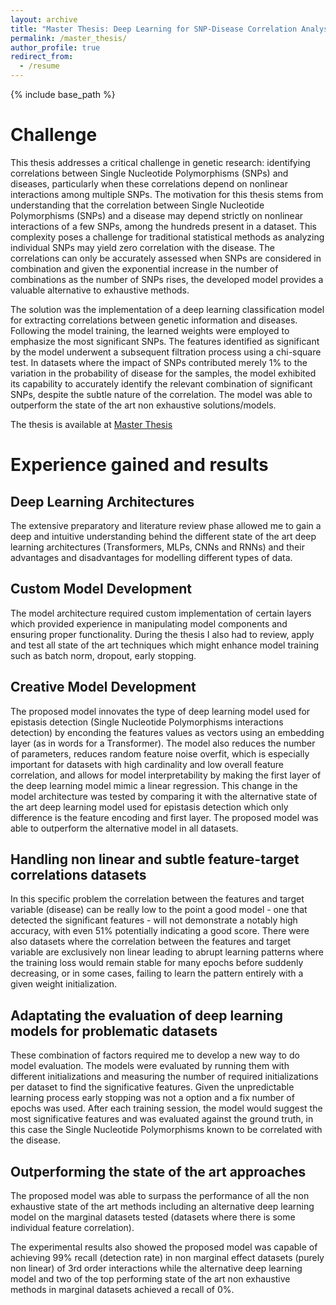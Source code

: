 ```yaml
---
layout: archive
title: "Master Thesis: Deep Learning for SNP-Disease Correlation Analysis"
permalink: /master_thesis/
author_profile: true
redirect_from:
  - /resume
---
```


{% include base_path %}


# Challenge

This thesis addresses a critical challenge in genetic research: identifying correlations between Single Nucleotide Polymorphisms (SNPs) and diseases, particularly when these correlations depend on nonlinear interactions among multiple SNPs. The motivation for this thesis stems from understanding that the correlation between Single Nucleotide Polymorphisms (SNPs) and a disease may depend strictly on
nonlinear interactions of a few SNPs, among the hundreds present in a dataset. This complexity poses a challenge for
traditional statistical methods as analyzing individual SNPs may yield zero correlation with the disease. The
correlations can only be accurately assessed when SNPs are considered in combination and given the exponential
increase in the number of combinations as the number of SNPs rises, the developed model provides a valuable
alternative to exhaustive methods.

The solution was the implementation of a deep learning classification model for extracting correlations between genetic information
and diseases. Following the model training, the learned weights were employed to emphasize the most significant
SNPs. The features identified as significant by the model underwent a subsequent filtration process using a
chi-square test. In datasets where the impact of SNPs contributed merely 1% to the variation in the probability of
disease for the samples, the model exhibited its capability to accurately identify the relevant combination of
significant SNPs, despite the subtle nature of the correlation. The model was able to outperform the state of the
art non exhaustive solutions/models.

The thesis is available at [Master Thesis](https://hbvsa.github.io/files/Henrique_Sousa_MSc_Thesis.pdf)

# Experience gained and results

## Deep Learning Architectures
The extensive preparatory and literature review phase allowed me to gain a deep and intuitive understanding behind the different state of the art deep learning architectures (Transformers, MLPs, CNNs and RNNs) and their advantages and disadvantages for modelling different types of data.

## Custom Model Development
The model architecture required custom implementation of certain layers which provided experience in manipulating model components and ensuring proper functionality. During the thesis I also had to review, apply and test all state of the art techniques which might enhance model training such as batch norm, dropout, early stopping.

## Creative Model Development

The proposed model innovates the type of deep learning model used for epistasis detection (Single Nucleotide Polymorphisms interactions detection) by enconding the features values as vectors using an embedding layer (as in words for a Transformer). The model also reduces the number of parameters, reduces random feature noise overfit, which is especially important for datasets with high cardinality and low overall feature correlation, and allows for model interpretability by making the first layer of the deep learning model mimic a linear regression. This change in the model architecture was tested by comparing it with the alternative state of the art deep learning model used for epistasis detection which only difference is the feature encoding and first layer. The proposed model was able to outperform the alternative model in all datasets.

## Handling non linear and subtle feature-target correlations datasets

In this specific problem the correlation between the features and target variable (disease) can be really low to the point a good model - one that detected the significant features - will not demonstrate a notably high accuracy, with even 51% potentially indicating a good score. There were also datasets where the correlation between the features and target variable are exclusively non linear leading to abrupt learning patterns where the training loss would remain stable for many epochs before suddenly decreasing, or in some cases, failing to learn the pattern entirely with a given weight initialization.

## Adaptating the evaluation of deep learning models for problematic datasets

These combination of factors required me to develop a new way to do model evaluation. The models were evaluated by running them with different initializations and measuring the number of required initializations per dataset to find the significative features. Given the unpredictable learning process early stopping was not a option and a fix number of epochs was used. After each training session, the model would suggest the most significative features and was evaluated against the ground truth, in this case the Single Nucleotide Polymorphisms known to be correlated with the disease.

## Outperforming the state of the art approaches

The proposed model was able to surpass the performance of all the non exhaustive state of the art
methods including an alternative deep learning model on the marginal datasets tested (datasets where there is some individual feature correlation). 

The experimental results also showed the proposed model was capable of achieving 99% recall (detection rate)
in non marginal effect datasets (purely non linear) of 3rd order interactions while the alternative deep learning model and
two of the top performing state of the art non exhaustive methods in marginal datasets achieved a recall
of 0%.
